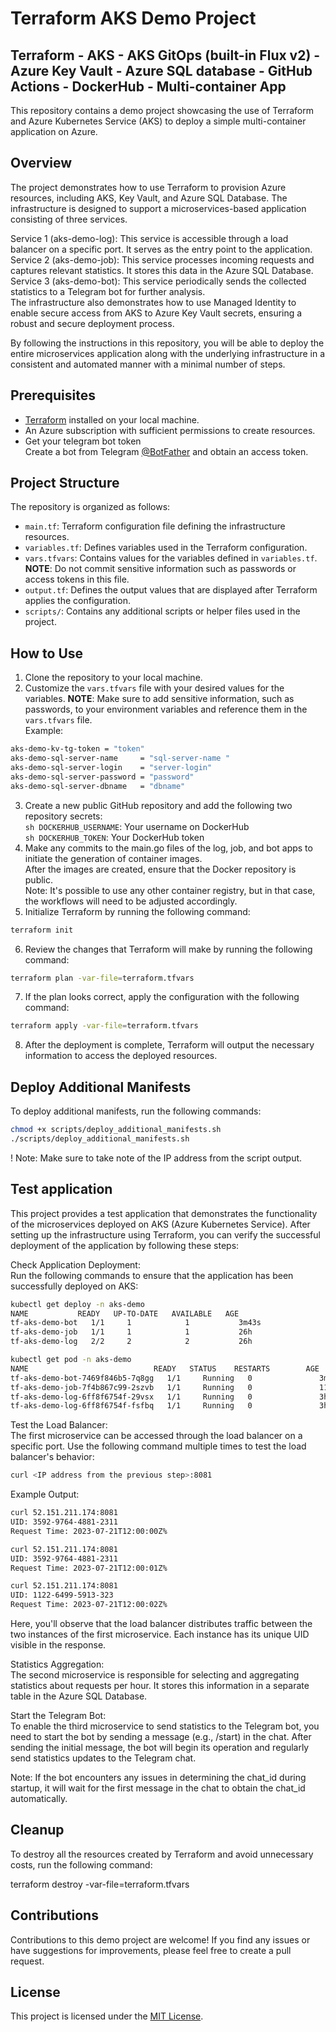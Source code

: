 # Terraform AKS Demo Project

## Terraform - AKS - AKS GitOps (built-in Flux v2) - Azure Key Vault - Azure SQL database - GitHub Actions - DockerHub - Multi-container App

This repository contains a demo project showcasing the use of Terraform and Azure Kubernetes Service (AKS) to deploy a simple multi-container application on Azure.

## Overview

The project demonstrates how to use Terraform to provision Azure resources, including AKS, Key Vault, and Azure SQL Database. The infrastructure is designed to support a microservices-based application consisting of three services.

Service 1 (aks-demo-log): This service is accessible through a load balancer on a specific port. It serves as the entry point to the application.  
Service 2 (aks-demo-job): This service processes incoming requests and captures relevant statistics. It stores this data in the Azure SQL Database.  
Service 3 (aks-demo-bot): This service periodically sends the collected statistics to a Telegram bot for further analysis.  
The infrastructure also demonstrates how to use Managed Identity to enable secure access from AKS to Azure Key Vault secrets, ensuring a robust and secure deployment process.

By following the instructions in this repository, you will be able to deploy the entire microservices application along with the underlying infrastructure in a consistent and automated manner with a minimal number of steps.

## Prerequisites

- [Terraform](https://www.terraform.io/downloads.html) installed on your local machine.
- An Azure subscription with sufficient permissions to create resources.
- Get your telegram bot token  
  Create a bot from Telegram [@BotFather](https://t.me/BotFather) and obtain an access token.

## Project Structure

The repository is organized as follows:

- `main.tf`: Terraform configuration file defining the infrastructure resources.
- `variables.tf`: Defines variables used in the Terraform configuration.
- `vars.tfvars`: Contains values for the variables defined in `variables.tf`. **NOTE**: Do not commit sensitive information such as passwords or access tokens in this file.
- `output.tf`: Defines the output values that are displayed after Terraform applies the configuration.
- `scripts/`: Contains any additional scripts or helper files used in the project.

## How to Use

1. Clone the repository to your local machine.
2. Customize the `vars.tfvars` file with your desired values for the variables. **NOTE**: Make sure to add sensitive information, such as passwords, to your environment variables and reference them in the `vars.tfvars` file.  
Example:  
```sh
aks-demo-kv-tg-token = "token"
aks-demo-sql-server-name     = "sql-server-name "
aks-demo-sql-server-login    = "server-login"
aks-demo-sql-server-password = "password"
aks-demo-sql-server-dbname   = "dbname"
```
3. Create a new public GitHub repository and add the following two repository secrets:  
```sh DOCKERHUB_USERNAME```: Your username on DockerHub  
```sh DOCKERHUB_TOKEN```: Your DockerHub token
4. Make any commits to the main.go files of the log, job, and bot apps to initiate the generation of container images.  
After the images are created, ensure that the Docker repository is public.  
Note: It's possible to use any other container registry, but in that case, the workflows will need to be adjusted accordingly.
5. Initialize Terraform by running the following command:
```sh
terraform init
```
6. Review the changes that Terraform will make by running the following command:
```sh
terraform plan -var-file=terraform.tfvars
```
7. If the plan looks correct, apply the configuration with the following command:
```sh
terraform apply -var-file=terraform.tfvars
```
8. After the deployment is complete, Terraform will output the necessary information to access the deployed resources.

## Deploy Additional Manifests

To deploy additional manifests, run the following commands:
```sh
chmod +x scripts/deploy_additional_manifests.sh
./scripts/deploy_additional_manifests.sh
```
! Note: Make sure to take note of the IP address from the script output.

## Test application

This project provides a test application that demonstrates the functionality of the microservices deployed on AKS (Azure Kubernetes Service). After setting up the infrastructure using Terraform, you can verify the successful deployment of the application by following these steps:

Check Application Deployment:  
Run the following commands to ensure that the application has been successfully deployed on AKS:
```sh
kubectl get deploy -n aks-demo
NAME           READY   UP-TO-DATE   AVAILABLE   AGE
tf-aks-demo-bot   1/1     1            1           3m43s
tf-aks-demo-job   1/1     1            1           26h
tf-aks-demo-log   2/2     2            2           26h

kubectl get pod -n aks-demo
NAME                            READY   STATUS    RESTARTS        AGE
tf-aks-demo-bot-7469f846b5-7q8gg   1/1     Running   0               3m50s
tf-aks-demo-job-7f4b867c99-2szvb   1/1     Running   0               11h
tf-aks-demo-log-6ff8f6754f-29vsx   1/1     Running   0               3h54m
tf-aks-demo-log-6ff8f6754f-fsfbq   1/1     Running   0               3h54m
```

Test the Load Balancer:  
The first microservice can be accessed through the load balancer on a specific port. Use the following command multiple times to test the load balancer's behavior:
```sh
curl <IP address from the previous step>:8081
```
Example Output:
```sh
curl 52.151.211.174:8081
UID: 3592-9764-4881-2311
Request Time: 2023-07-21T12:00:00Z%

curl 52.151.211.174:8081
UID: 3592-9764-4881-2311
Request Time: 2023-07-21T12:00:01Z%

curl 52.151.211.174:8081
UID: 1122-6499-5913-323
Request Time: 2023-07-21T12:00:02Z%
```

Here, you'll observe that the load balancer distributes traffic between the two instances of the first microservice. Each instance has its unique UID visible in the response.

Statistics Aggregation:  
The second microservice is responsible for selecting and aggregating statistics about requests per hour. It stores this information in a separate table in the Azure SQL Database.

Start the Telegram Bot:  
To enable the third microservice to send statistics to the Telegram bot, you need to start the bot by sending a message (e.g., /start) in the chat. After sending the initial message, the bot will begin its operation and regularly send statistics updates to the Telegram chat.

Note: If the bot encounters any issues in determining the chat_id during startup, it will wait for the first message in the chat to obtain the chat_id automatically.


## Cleanup

To destroy all the resources created by Terraform and avoid unnecessary costs, run the following command:

terraform destroy -var-file=terraform.tfvars

## Contributions

Contributions to this demo project are welcome! If you find any issues or have suggestions for improvements, please feel free to create a pull request.

## License

This project is licensed under the [MIT License](LICENSE).